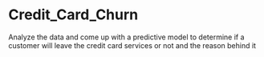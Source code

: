 # Credit_Card_Churn
Analyze the data and come up with a predictive model to determine if a customer will leave the credit card services or not and the reason behind it
